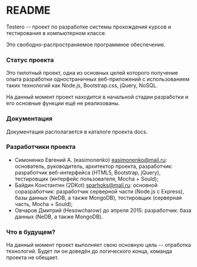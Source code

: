 # README #

Testero -- проект по разработке системы прохождения курсов и тестирования в компьютерном классе.

Это свободно-распространяемое программное обеспечение.

### Статус проекта ###

Это пилотный проект, одна из основных целей которого получение опыта разработки одностраничных веб-приложений с использованием таких технологий как Node.js, Bootstrap.css, jQuery, NoSQL.

На данный момент проект находится в начальной стадии разработки и его основные функции ещё не реализованы.

### Документация ###

Документация располагается в каталоге проекта docs.

### Разработчики проекта ###

* Симоненко Евгений А. (easimonenko) <easimonenko@mail.ru>: основатель, руководитель, архитектор проекта, разработчик: разработчик веб-интерфейса (HTML5, Bootstrap, jQuery), тестировщик (интерфейс пользователя, Mocha + Sould);
* Байдин Константин (2DKot) <sparhoks@mail.ru>: основной соразработчик: разработчик серверной части (Node.js с Express), базы данных (NeDB, а также MongoDB), тестировщик (серверная часть, Mocha + Sould);
* Овчаров Дмитрий (Hesowcharow) до апреля 2015: разработчик: база данных (NeDB, а также MongoDB).

### Что в будущем? ###

На данный момент проект выполняет свою основную цель -- отработка технологий. Будет ли он доведён до логического конца, команда проекта не обещает.